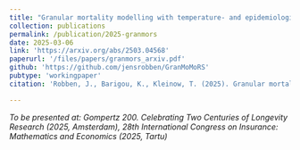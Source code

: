 ```yaml
---
title: "Granular mortality modelling with temperature- and epidemiological-related shocks: a three-state regime-switching approach"
collection: publications
permalink: /publication/2025-granmors
date: 2025-03-06
link: 'https://arxiv.org/abs/2503.04568'
paperurl: '/files/papers/granmors_arxiv.pdf'
github: 'https://github.com/jensrobben/GranMoMoRS'
pubtype: 'workingpaper'
citation: 'Robben, J., Barigou, K., Kleinow, T. (2025). Granular mortality modeling with temperature and epidemic shocks: a three-state regime-switching approach. arXiv preprint arXiv:2503.04568'

---
```


<i> To be presented at: Gompertz 200. Celebrating Two Centuries of Longevity Research (2025, Amsterdam), 28th International Congress on Insurance: Mathematics and Economics (2025, Tartu) </i>
